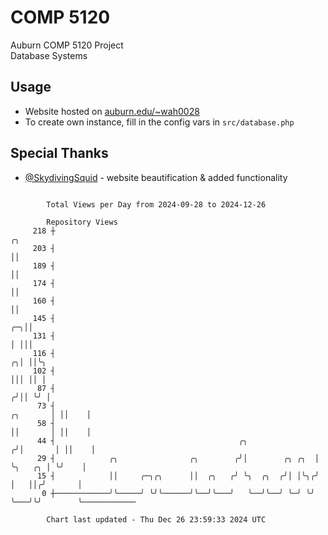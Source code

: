 # COMP 5120
Auburn COMP 5120 Project  
Database Systems

## Usage
- Website hosted on [auburn.edu/~wah0028](https://webhome.auburn.edu/~wah0028/)
- To create own instance, fill in the config vars in `src/database.php`

## Special Thanks
- [@SkydivingSquid](https://github.com/SkydivingSquid) - website beautification & added functionality

```

        Total Views per Day from 2024-09-28 to 2024-12-26

        Repository Views
     218 ┼                                                                          ╭╮
     203 ┤                                                                          ││
     189 ┤                                                                          ││
     174 ┤                                                                          ││
     160 ┤                                                                          ││
     145 ┤                                                                       ╭─╮││
     131 ┤                                                                       │ │││
     116 ┤                                                                     ╭╮│ ││╰╮
     102 ┤                                                                     │││ ││ │
      87 ┤                                                                    ╭╯││ ╰╯ │
      73 ┤                                                           ╭╮       │ ││    │
      58 ┤                                                           ││       │ ││    │
      44 ┤                                         ╭╮               ╭╯│       │ ││    │
      29 ┤            ╭╮                ╭╮        ╭╯│        ╭╮ ╭╮  │ ╰╮   ╭╮ │ ╰╯    │
      15 ┤            ││     ╭─╮╭╮      ││  ╭╮   ╭╯ ╰╮  ╭╮  ╭╯│ │╰╮╭╯  │   ││╭╯       │
       0 ┼────────────╯╰─────╯ ╰╯╰──────╯╰──╯╰───╯   ╰──╯╰──╯ ╰─╯ ╰╯   ╰───╯╰╯        ╰────────────

        Chart last updated - Thu Dec 26 23:59:33 2024 UTC
        
```

